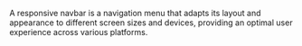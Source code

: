 A responsive navbar is a navigation menu that adapts its layout and appearance to different screen sizes and devices, providing an optimal user experience across various platforms.
